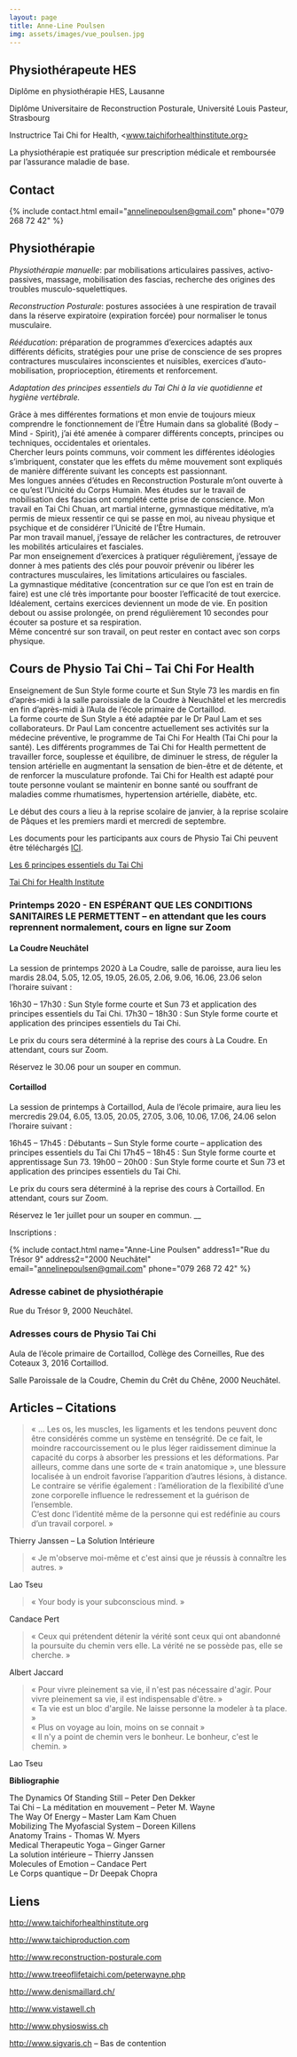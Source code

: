 ```yaml
---
layout: page
title: Anne-Line Poulsen
img: assets/images/vue_poulsen.jpg
---
```


## Physiothérapeute HES

Diplôme en physiothérapie HES, Lausanne

Diplôme Universitaire de Reconstruction Posturale, Université Louis Pasteur, Strasbourg

Instructrice Tai Chi for Health, <www.taichiforhealthinstitute.org>

La physiothérapie est pratiquée sur prescription médicale et remboursée par l’assurance maladie de base.

## Contact

{%
include contact.html
email="annelinepoulsen@gmail.com"
phone="079 268 72 42"
%}

## Physiothérapie

*Physiothérapie manuelle*: par mobilisations articulaires passives, activo-passives, massage,
mobilisation des fascias, recherche des origines des troubles musculo-squelettiques.

*Reconstruction Posturale*: postures associées à une respiration de travail dans la réserve
expiratoire (expiration forcée) pour normaliser le tonus musculaire.

*Rééducation*: préparation de programmes d’exercices adaptés aux différents déficits,
stratégies pour une prise de conscience de ses propres contractures musculaires inconscientes
et nuisibles, exercices d’auto-mobilisation, proprioception, étirements et renforcement.

*Adaptation des principes essentiels du Tai Chi à la vie quotidienne et hygiène vertébrale.*

Grâce à mes différentes formations et mon envie de toujours mieux comprendre le
fonctionnement de l’Être Humain dans sa globalité (Body – Mind - Spirit), j’ai été amenée à
comparer différents concepts, principes ou techniques, occidentales et orientales.<br>
Chercher leurs points communs, voir comment les différentes idéologies s’imbriquent,
constater que les effets du même mouvement sont expliqués de manière différente suivant les
concepts est passionnant.<br>
Mes longues années d’études en Reconstruction Posturale m’ont ouverte à ce qu’est l’Unicité
du Corps Humain. Mes études sur le travail de mobilisation des fascias ont complété cette
prise de conscience. Mon travail en Tai Chi Chuan, art martial interne, gymnastique
méditative, m’a permis de mieux ressentir ce qui se passe en moi, au niveau physique et
psychique et de considérer l’Unicité de l’Être Humain.<br>
Par mon travail manuel, j’essaye de relâcher les contractures, de retrouver les mobilités
articulaires et fasciales.<br>
Par mon enseignement d’exercices à pratiquer régulièrement, j’essaye de donner à mes
patients des clés pour pouvoir prévenir ou libérer les contractures musculaires, les limitations
articulaires ou fasciales.<br>
La gymnastique méditative (concentration sur ce que l’on est en train de faire) est une clé très
importante pour booster l’efficacité de tout exercice.<br>
Idéalement, certains exercices deviennent un mode de vie. En position debout ou assise
prolongée, on prend régulièrement 10 secondes pour écouter sa posture et sa respiration.<br>
Même concentré sur son travail, on peut rester en contact avec son corps physique.<br>

## Cours de Physio Tai Chi – Tai Chi For Health

Enseignement de Sun Style forme courte et Sun Style 73 les mardis en fin d’après-midi à la salle paroissiale de la Coudre à Neuchâtel et les mercredis en fin d’après-midi à l’Aula de l’école primaire de Cortaillod.<br>
La forme courte de Sun Style a été adaptée par le Dr Paul Lam et ses collaborateurs. Dr Paul Lam concentre actuellement ses activités sur la médecine préventive, le programme de Tai Chi For Health (Tai Chi pour la santé). Les différents programmes de Tai Chi for Health permettent de travailler force, souplesse et équilibre, de diminuer le stress, de réguler la tension artérielle en augmentant la sensation de bien-être et de détente, et de renforcer la musculature profonde. Tai Chi for Health est adapté pour toute personne voulant se maintenir en bonne santé ou souffrant de maladies comme rhumatismes, hypertension artérielle, diabète, etc.

Le début des cours a lieu à la reprise scolaire de janvier, à la reprise scolaire de Pâques et les premiers mardi et mercredi de septembre.

Les documents pour les participants aux cours de Physio Tai Chi peuvent être téléchargés [ICI](/people/poulsen-login.html).

[Les 6 principes essentiels du Tai Chi](/assets/documents/taichi/principes-essentiels-tai-chi.pdf)

[Tai Chi for Health Institute](https://taichiforhealthinstitute.org/instructors/instructor/?instructor_id=8289)

### Printemps 2020 - EN ESPÉRANT QUE LES CONDITIONS SANITAIRES LE PERMETTENT – en attendant que les cours reprennent normalement, cours en ligne sur Zoom

#### La Coudre Neuchâtel

La session de printemps 2020 à La Coudre, salle de paroisse, aura lieu les mardis 28.04, 5.05, 12.05, 19.05, 26.05, 2.06, 9.06, 16.06, 23.06 selon l’horaire suivant :

16h30 – 17h30 : Sun Style forme courte et Sun 73 et application des principes essentiels du Tai Chi.
17h30 – 18h30 : Sun Style forme courte et application des principes essentiels du Tai Chi.

Le prix du cours sera déterminé à la reprise des cours à La Coudre. En attendant, cours sur Zoom.

Réservez le 30.06 pour un souper en commun.

#### Cortaillod

La session de printemps à Cortaillod, Aula de l’école primaire, aura lieu les mercredis 29.04, 6.05, 13.05, 20.05, 27.05, 3.06, 10.06, 17.06, 24.06 selon l’horaire suivant :

16h45 – 17h45 : Débutants – Sun Style forme courte – application des principes essentiels du Tai Chi
17h45 – 18h45 : Sun Style forme courte et apprentissage Sun 73.
19h00 – 20h00 : Sun Style forme courte et Sun 73 et application des principes essentiels du Tai Chi.

Le prix du cours sera déterminé à la reprise des cours à Cortaillod. En attendant, cours sur Zoom.

Réservez le 1er juillet pour un souper en commun. __

Inscriptions :

{%
include contact.html
name="Anne-Line Poulsen"
address1="Rue du Trésor 9"
address2="2000 Neuchâtel"
email="annelinepoulsen@gmail.com"
phone="079 268 72 42"
%}

### Adresse cabinet de physiothérapie

Rue du Trésor 9, 2000 Neuchâtel.

### Adresses cours de Physio Tai Chi

Aula de l’école primaire de Cortaillod, Collège des Corneilles, Rue des Coteaux 3, 2016 Cortaillod.

Salle Paroissale de la Coudre, Chemin du Crêt du Chêne, 2000 Neuchâtel.

## Articles – Citations

>« ... Les os, les muscles, les ligaments et les tendons peuvent donc être considérés comme un système en tenségrité. De ce fait, le moindre raccourcissement ou le plus léger raidissement diminue la capacité du corps à absorber les pressions et les déformations. Par ailleurs, comme dans une sorte de « train anatomique », une blessure localisée à un endroit favorise l’apparition d’autres lésions, à distance. Le contraire se vérifie également : l’amélioration de la flexibilité d’une zone corporelle influence le redressement et la guérison de l’ensemble.<br>
C’est donc l’identité même de la personne qui est redéfinie au cours d’un travail corporel. »

Thierry Janssen – La Solution Intérieure

>« Je m'observe moi-même et c'est ainsi que je réussis à connaître les autres. »

Lao Tseu

>« Your body is your subconscious mind. »

Candace Pert

>« Ceux qui prétendent détenir la vérité sont ceux qui ont abandonné la poursuite du chemin vers elle. La vérité ne se possède pas, elle se cherche. »

Albert Jaccard

> « Pour vivre pleinement sa vie, il n'est pas nécessaire d'agir. Pour vivre pleinement sa vie, il est indispensable d'être. »<br>
> « Ta vie est un bloc d'argile. Ne laisse personne la modeler à ta place. »<br>
> « Plus on voyage au loin, moins on se connait »<br>
> « Il n'y a point de chemin vers le bonheur. Le bonheur, c'est le chemin. »<br>

Lao Tseu

**Bibliographie**

The Dynamics Of Standing Still – Peter Den Dekker<br>
Tai Chi – La méditation en mouvement – Peter M. Wayne<br>
The Way Of Energy – Master Lam Kam Chuen<br>
Mobilizing The Myofascial System – Doreen Killens<br>
Anatomy Trains - Thomas W. Myers<br>
Medical Therapeutic Yoga – Ginger Garner<br>
La solution intérieure – Thierry Janssen<br>
Molecules of Emotion – Candace Pert<br>
Le Corps quantique – Dr Deepak Chopra

## Liens

<http://www.taichiforhealthinstitute.org>

<http://www.taichiproduction.com>

<http://www.reconstruction-posturale.com>

<http://www.treeoflifetaichi.com/peterwayne.php>

<http://www.denismaillard.ch/>

<http://www.vistawell.ch>

<http://www.physioswiss.ch>

<http://www.sigvaris.ch> – Bas de contention
